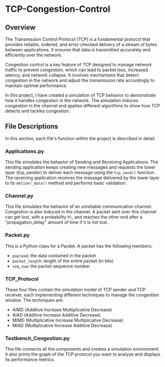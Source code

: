 # TCP-Congestion-Control

## Overview

The Transmission Control Protocol (TCP) is a fundamental protocol that provides reliable, ordered, and error-checked delivery of a stream of bytes between applications. It ensures that data is transmitted accurately and efficiently over the network.

Congestion control is a key feature of TCP designed to manage network traffic to prevent congestion, which can lead to packet loss, increased latency, and network collapse. It involves mechanisms that detect congestion in the network and adjust the transmission rate accordingly to maintain optimal performance.

In this project, I have created a simulation of TCP behavior to demonstrate how it handles congestion in the network. The simulation induces congestion in the channel and applies different algorithms to show how TCP detects and tackles congestion.

## File Descriptions

In this section, each file's function within the project is described in detail.

### Applications.py
This file simulates the behavior of Sending and Receiving Applications. The sending application keeps creating new messages and requests the lower layer (tcp_sender) to deliver each message using the `tcp_send()` function. The receiving application receives the message delivered by the lower layer to its `deliver_data()` method and performs basic validation.

### Channel.py
This file simulates the behavior of an unreliable communication channel. Congestion is also induced in the channel. A packet sent over this channel can get lost, with a probability `Pl`, and reaches the other end after a "propagation_delay" amount of time if it is not lost.

### Packet.py
This is a Python class for a Packet. A packet has the following members:
- `payload`: the data contained in the packet
- `packet_length`: length of the entire packet (in bits)
- `seq_num`: the packet sequence number

### TCP_Protocol
These four files contain the simulation model of TCP sender and TCP receiver, each implementing different techniques to manage the congestion window. The techniques are:
- AIMD (Additive Increase Multiplicative Decrease)
- AIAD (Additive Increase Additive Decrease)
- MIMD (Multiplicative Increase Multiplicative Decrease)
- MIAD (Multiplicative Increase Additive Decrease)

### Testbench_Congestion.py
This file connects all the components and creates a simulation environment. It also prints the graph of the TCP protocol you want to analyze and displays its performance metrics.
